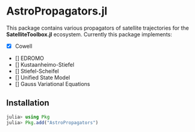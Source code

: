 AstroPropagators.jl
================================

This package contains various propagators of satellite trajectories for the **SatelliteToolbox.jl** ecosystem. Currently this package implements:
- [x] Cowell
- [] EDROMO
- [] Kustaanheimo-Stiefel
- [] Stiefel-Scheifel
- [] Unified State Model
- [] Gauss Variational Equations

## Installation

```julia
julia> using Pkg
julia> Pkg.add("AstroPropagators")
```
